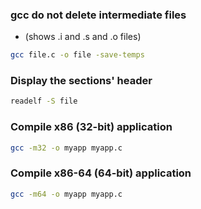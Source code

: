 ### gcc do not delete intermediate files

* (shows .i and .s and .o files)

```bash
gcc file.c -o file -save-temps
```

### Display the sections' header
```bash
readelf -S file
```

### Compile x86 (32-bit) application
```bash
gcc -m32 -o myapp myapp.c
```

### Compile x86-64 (64-bit) application
```bash
gcc -m64 -o myapp myapp.c
```

